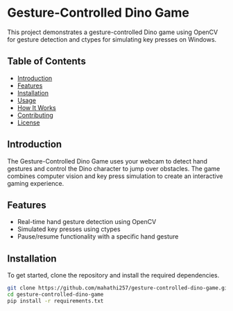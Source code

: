 # Gesture-Controlled Dino Game

This project demonstrates a gesture-controlled Dino game using OpenCV for gesture detection and ctypes for simulating key presses on Windows.

## Table of Contents

- [Introduction](#introduction)
- [Features](#features)
- [Installation](#installation)
- [Usage](#usage)
- [How It Works](#how-it-works)
- [Contributing](#contributing)
- [License](#license)

## Introduction

The Gesture-Controlled Dino Game uses your webcam to detect hand gestures and control the Dino character to jump over obstacles. The game combines computer vision and key press simulation to create an interactive gaming experience.

## Features

- Real-time hand gesture detection using OpenCV
- Simulated key presses using ctypes
- Pause/resume functionality with a specific hand gesture

## Installation

To get started, clone the repository and install the required dependencies.

```bash
git clone https://github.com/mahathi257/gesture-controlled-dino-game.git
cd gesture-controlled-dino-game
pip install -r requirements.txt

